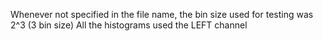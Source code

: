 Whenever not specified in the file name, the bin size used for testing was 2^3 (3 bin size)
All the histograms used the LEFT channel